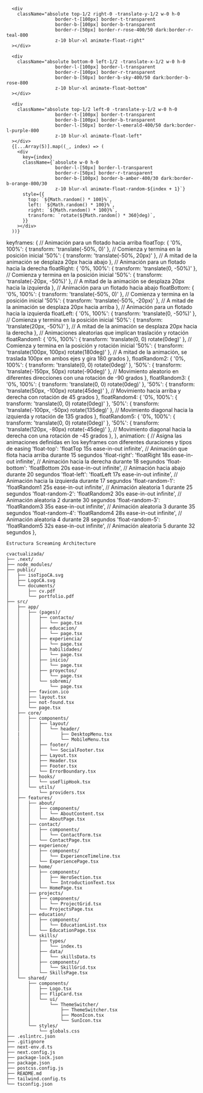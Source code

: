 <div
        className="absolute top-0 left-1/2 -translate-x-1/2 w-0 h-0 
                      border-l-[100px] border-l-transparent
                      border-r-[100px] border-r-transparent
                      border-t-[50px] border-t-indigo-400/50 dark:border-t-indigo-800
                      z-10 blur-xl animate-float-top"
      ></div>

      <div
        className="absolute top-1/2 right-0 -translate-y-1/2 w-0 h-0 
                      border-t-[100px] border-t-transparent
                      border-b-[100px] border-b-transparent
                      border-r-[50px] border-r-rose-400/50 dark:border-r-teal-800
                      z-10 blur-xl animate-float-right"
      ></div>

      <div
        className="absolute bottom-0 left-1/2 -translate-x-1/2 w-0 h-0 
                      border-l-[100px] border-l-transparent
                      border-r-[100px] border-r-transparent
                      border-b-[50px] border-b-sky-400/50 dark:border-b-rose-800
                      z-10 blur-xl animate-float-bottom"
      ></div>

      <div
        className="absolute top-1/2 left-0 -translate-y-1/2 w-0 h-0 
                      border-t-[100px] border-t-transparent
                      border-b-[100px] border-b-transparent
                      border-l-[50px] border-l-emerald-400/50 dark:border-l-purple-800
                      z-10 blur-xl animate-float-left"
      ></div>
      {[...Array(5)].map((_, index) => (
        <div
          key={index}
          className={`absolute w-0 h-0 
                      border-l-[50px] border-l-transparent
                      border-r-[50px] border-r-transparent
                      border-b-[100px] border-b-amber-400/30 dark:border-b-orange-800/30
                      z-10 blur-xl animate-float-random-${index + 1}`}
          style={{
            top: `${Math.random() * 100}%`,
            left: `${Math.random() * 100}%`,
            right: `${Math.random() * 100}%`,
            transform: `rotate(${Math.random() * 360}deg)`,
          }}
        ></div>
      ))}

keyframes: {
  // Animación para un flotado hacia arriba
  floatTop: {
    '0%, 100%': { transform: 'translate(-50%, 0)' }, // Comienza y termina en la posición inicial
    '50%': { transform: 'translate(-50%, 20px)' }, // A mitad de la animación se desplaza 20px hacia abajo
  },
  // Animación para un flotado hacia la derecha
  floatRight: {
    '0%, 100%': { transform: 'translate(0, -50%)' }, // Comienza y termina en la posición inicial
    '50%': { transform: 'translate(-20px, -50%)' }, // A mitad de la animación se desplaza 20px hacia la izquierda
  },
  // Animación para un flotado hacia abajo
  floatBottom: {
    '0%, 100%': { transform: 'translate(-50%, 0)' }, // Comienza y termina en la posición inicial
    '50%': { transform: 'translate(-50%, -20px)' }, // A mitad de la animación se desplaza 20px hacia arriba
  },
  // Animación para un flotado hacia la izquierda
  floatLeft: {
    '0%, 100%': { transform: 'translate(0, -50%)' }, // Comienza y termina en la posición inicial
    '50%': { transform: 'translate(20px, -50%)' }, // A mitad de la animación se desplaza 20px hacia la derecha
  },
  // Animaciones aleatorias que implican traslación y rotación
  floatRandom1: {
    '0%, 100%': { transform: 'translate(0, 0) rotate(0deg)' }, // Comienza y termina en la posición y rotación inicial
    '50%': { transform: 'translate(100px, 100px) rotate(180deg)' }, // A mitad de la animación, se traslada 100px en ambos ejes y gira 180 grados
  },
  floatRandom2: {
    '0%, 100%': { transform: 'translate(0, 0) rotate(0deg)' }, 
    '50%': { transform: 'translate(-150px, 50px) rotate(-90deg)' }, // Movimiento aleatorio en diferentes direcciones con una rotación de -90 grados
  },
  floatRandom3: {
    '0%, 100%': { transform: 'translate(0, 0) rotate(0deg)' }, 
    '50%': { transform: 'translate(50px, -100px) rotate(45deg)' }, // Movimiento hacia arriba y derecha con rotación de 45 grados
  },
  floatRandom4: {
    '0%, 100%': { transform: 'translate(0, 0) rotate(0deg)' }, 
    '50%': { transform: 'translate(-100px, -50px) rotate(135deg)' }, // Movimiento diagonal hacia la izquierda y rotación de 135 grados
  },
  floatRandom5: {
    '0%, 100%': { transform: 'translate(0, 0) rotate(0deg)' }, 
    '50%': { transform: 'translate(120px, -80px) rotate(-45deg)' }, // Movimiento diagonal hacia la derecha con una rotación de -45 grados
  },
},
animation: {
  // Asigna las animaciones definidas en los keyframes con diferentes duraciones y tipos de easing
  'float-top': 'floatTop 15s ease-in-out infinite', // Animación que flota hacia arriba durante 15 segundos
  'float-right': 'floatRight 18s ease-in-out infinite', // Animación hacia la derecha durante 18 segundos
  'float-bottom': 'floatBottom 20s ease-in-out infinite', // Animación hacia abajo durante 20 segundos
  'float-left': 'floatLeft 17s ease-in-out infinite', // Animación hacia la izquierda durante 17 segundos
  'float-random-1': 'floatRandom1 25s ease-in-out infinite', // Animación aleatoria 1 durante 25 segundos
  'float-random-2': 'floatRandom2 30s ease-in-out infinite', // Animación aleatoria 2 durante 30 segundos
  'float-random-3': 'floatRandom3 35s ease-in-out infinite', // Animación aleatoria 3 durante 35 segundos
  'float-random-4': 'floatRandom4 28s ease-in-out infinite', // Animación aleatoria 4 durante 28 segundos
  'float-random-5': 'floatRandom5 32s ease-in-out infinite', // Animación aleatoria 5 durante 32 segundos
},





```
Estructura Screaming Architecture

cvactualizada/
├── .next/
├── node_modules/
├── public/
│   ├── isoTipoCA.svg	
│   ├── LogoCA.svg
│   └── documents/
│       ├── cv.pdf
│       └── portfolio.pdf
├── src/
│   ├── app/
│   │   ├── (pages)/
│   │   │   ├── contacto/
│   │   │   │   └── page.tsx
│   │   │   ├── educacion/
│   │   │   │   └── page.tsx
│   │   │   ├── experiencia/
│   │   │   │   └── page.tsx
│   │   │   ├── habilidades/
│   │   │   │   └── page.tsx
│   │   │   ├── inicio/
│   │   │   │   └── page.tsx
│   │   │   ├── proyectos/
│   │   │   │   └── page.tsx
│   │   │   └── sobremi/
│   │   │       └── page.tsx
│   │   ├── favicon.ico
│   │   ├── layout.tsx
│   │   ├── not-found.tsx
│   │   └── page.tsx
│   ├── core/
│   │   ├── components/
│   │   │   ├── layout/
│   │   │   │   └── header/
│   |   │   │       ├── DesktopMenu.tsx
│   │   │   │       └── MobileMenu.tsx
│   │   │   ├── footer/
│   │   │   │   └── SocialFooter.tsx
│   │   │   ├── Layout.tsx
│   │   │   ├── Header.tsx
│   │   │   ├── Footer.tsx
│   │   │   └── ErrorBoundary.tsx
│   │   ├── hooks/
│   │   │   └── useFlipHook.tsx
│   │   └── utils/
│   │       └── providers.tsx
│   ├── features/
│   │   ├── about/
│   │   │   ├── components/
│   │   │   │   └── AboutContent.tsx
│   │   │   └── AboutPage.tsx
│   │   ├── contact/
│   │   │   ├── components/
│   │   │   │   └── ContactForm.tsx
│   │   │   └── ContactPage.tsx
│   │   ├── experience/
│   │   │   ├── components/
│   │   │   │   └── ExperienceTimeline.tsx
│   │   │   └── ExperiencePage.tsx
│   │   ├── home/
│   │   │   ├── components/
│   │   │   │   ├── HeroSection.tsx
│   │   │   │   └── IntroductionText.tsx
│   │   │   └── HomePage.tsx
│   │   ├── projects/
│   │   │   ├── components/
│   │   │   │   └── ProjectGrid.tsx
│   │   │   └── ProjectsPage.tsx
│   │   ├── education/
│   │   │   ├── components/
│   │   │   │   └── EducationList.tsx
│   │   │   └── EducationPage.tsx
│   │   └── skills/
│   │       ├── types/
│   │       │   └── index.ts
│   │       ├── data/
│   │       │   └── skillsData.ts
│   │       ├── components/
│   │       │   └── SkillGrid.tsx
│   │       └── SkillsPage.tsx
│   └── shared/
│       ├── components/
│       │   ├── Logo.tsx
│       │   ├── FlipCard.tsx
│       │   └── ui/
│       │       └── ThemeSwitcher/
│       │           ├── ThemeSwitcher.tsx
│       │           ├── MoonIcon.tsx
│       │           └── SunIcon.tsx
│       └── styles/
│           └── globals.css 
├── .eslintrc.json
├── .gitignore
├── next-env.d.ts
├── next.config.js
├── package-lock.json
├── package.json
├── postcss.config.js
├── README.md
├── tailwind.config.ts
└── tsconfig.json
```
